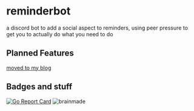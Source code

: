 # reminderbot
a discord bot to add a social aspect to reminders, using peer pressure to get you to actually do what you need to do

## Planned Features
[moved to my blog](https://zoelueck.github.io/blog/post/go-bot-the-first/)

## Badges and stuff
[![Go Report Card](https://goreportcard.com/badge/github.com/zoelueck/reminderbot)](https://goreportcard.com/report/github.com/zoelueck/reminderbot)
![brainmade](https://brainmade.org/white-logo.svg)
